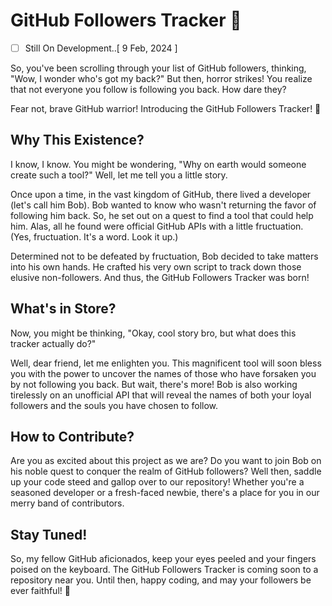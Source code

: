 # GitHub Followers Tracker 🚀
- [ ] Still On Development..[ 9 Feb, 2024 ]

So, you've been scrolling through your list of GitHub followers, thinking, "Wow, I wonder who's got my back?" But then, horror strikes! You realize that not everyone you follow is following you back. How dare they?

Fear not, brave GitHub warrior! Introducing the GitHub Followers Tracker! 🎉

## Why This Existence?
I know, I know. You might be wondering, "Why on earth would someone create such a tool?" Well, let me tell you a little story.

Once upon a time, in the vast kingdom of GitHub, there lived a developer (let's call him Bob). Bob wanted to know who wasn't returning the favor of following him back. So, he set out on a quest to find a tool that could help him. Alas, all he found were official GitHub APIs with a little fructuation. (Yes, fructuation. It's a word. Look it up.)

Determined not to be defeated by fructuation, Bob decided to take matters into his own hands. He crafted his very own script to track down those elusive non-followers. And thus, the GitHub Followers Tracker was born!

## What's in Store?
Now, you might be thinking, "Okay, cool story bro, but what does this tracker actually do?"

Well, dear friend, let me enlighten you. This magnificent tool will soon bless you with the power to uncover the names of those who have forsaken you by not following you back. But wait, there's more! Bob is also working tirelessly on an unofficial API that will reveal the names of both your loyal followers and the souls you have chosen to follow.

## How to Contribute?
Are you as excited about this project as we are? Do you want to join Bob on his noble quest to conquer the realm of GitHub followers? Well then, saddle up your code steed and gallop over to our repository! Whether you're a seasoned developer or a fresh-faced newbie, there's a place for you in our merry band of contributors.

## Stay Tuned!
So, my fellow GitHub aficionados, keep your eyes peeled and your fingers poised on the keyboard. The GitHub Followers Tracker is coming soon to a repository near you. Until then, happy coding, and may your followers be ever faithful! 🌟
